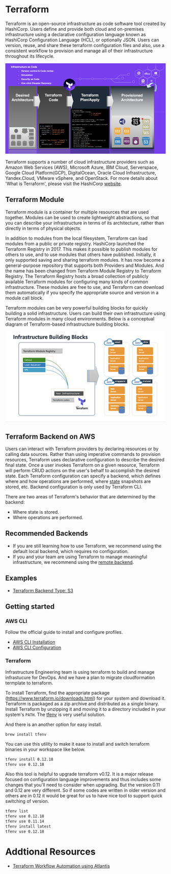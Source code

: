 # Terraform
Terraform is an open-source infrastructure as code software tool created by HashiCorp. Users define and provide both cloud and on-premises infrastructure using a declarative configuration language known as HashiCorp Configuration Language (HCL), or optionally JSON. Users can version, reuse, and share these terraform configuration files and also, use a consistent workflow to provision and manage all of their infrastructure throughout its lifecycle.

![terraform-iac-concept](./images/terraform-iac-concept.png)

Terraform supports a number of cloud infrastructure providers such as Amazon Web Services (AWS), Microsoft Azure, IBM Cloud, Serverspace, Google Cloud Platform(GCP), DigitalOcean, Oracle Cloud Infrastructure, Yandex.Cloud, VMware vSphere, and OpenStack. For more details about 'What is Terraform', please visit the HashiCorp [website](https://www.terraform.io/intro#what-is-terraform).

## Terraform Module
Terraform module is a container for multiple resources that are used together. Modules can be used to create lightweight abstractions, so that you can describe your infrastructure in terms of its architecture, rather than directly in terms of physical objects.

In addition to modules from the local filesystem, Terraform can load modules from a public or private registry. HashiCorp launched the Terraform Registry in 2017. This makes it possible to publish modules for others to use, and to use modules that others have published. Initially, it only supported saving and sharing terraform modules. It has now become a general-purpose repository that supports both Providers and Modules. And the name has been changed from Terraform Module Registry to Terraform Registry. The Terraform Registry hosts a broad collection of publicly available Terraform modules for configuring many kinds of common infrastructure. These modules are free to use, and Terraform can download them automatically if you specify the appropriate source and version in a module call block.

Terraform modules can be very powerful building blocks for quickly building a solid infrastructure. Users can build their own infrastructure using Terraform modules in many cloud environments. Below is a conceptual diagram of Terraform-based infrastructure building blocks.

![terraform-infra-building-blocks](./images/terraform-infra-building-blocks.png)

## Terraform Backend on AWS
Users can interact with Terraform providers by declaring resources or by calling data sources. Rather than using imperative commands to provision resources, Terraform uses declarative configuration to describe the desired final state. Once a user invokes Terraform on a given resource, Terraform will perform CRUD actions on the user's behalf to accomplish the desired state. Each Terraform configuration can specify a backend, which defines where and how operations are performed, where [state](https://www.terraform.io/docs/language/state/index.html) snapshots are stored, etc. Backend configuration is only used by Terraform CLI.

There are two areas of Terraform's behavior that are determined by the backend:
+ Where state is stored.
+ Where operations are performed.

## Recommended Backends
+ If you are still learning how to use Terraform, we recommend using the default local backend, which requires no configuration.
+ If you and your team are using Terraform to manage meaningful infrastructure, we recommend using the [remote backend](https://www.terraform.io/docs/language/settings/backends/remote.html).

## Examples
- [Terraform Backend Type: S3](https://github.com/Young-ook/terraform-aws-tfstate-backend/blob/main/examples/backend)

## Getting started
### AWS CLI
Follow the official guide to install and configure profiles.
- [AWS CLI Installation](https://docs.aws.amazon.com/cli/latest/userguide/cli-chap-install.html)
- [AWS CLI Configuration](https://docs.aws.amazon.com/cli/latest/userguide/cli-configure-profiles.html)

### Terraform
Infrastructure Engineering team is using terraform to build and manage infrastucure for DevOps. And we have a plan to migrate cloudformation termplate to terraform.

To install Terraform, find the appropriate package (https://www.terraform.io/downloads.html) for your system and download it. Terraform is packaged as a zip archive and distributed as a single binary. Install Terraform by unzipping it and moving it to a directory included in your system's `PATH`. The [tfenv](https://github.com/tfutils/tfenv) is very useful solution.

And there is an another option for easy install.
```
brew install tfenv
```
You can use this utility to make it ease to install and switch terraform binaries in your workspace like below.
```
tfenv install 0.12.18
tfenv use 0.12.18
```
Also this tool is helpful to upgrade terraform v0.12. It is a major release focused on configuration language improvements and thus includes some changes that you'll need to consider when upgrading. But the version 0.11 and 0.12 are very different. So if some codes are written in older version and others are in 0.12 it would be great for us to have nice tool to support quick switching of version.
```
tfenv list
tfenv use 0.12.18
tfenv use 0.11.14
tfenv install latest
tfenv use 0.12.18
```

# Addtional Resources
- [Terraform Workflow Automation using Atlantis](https://www.runatlantis.io/guide/#getting-started)
